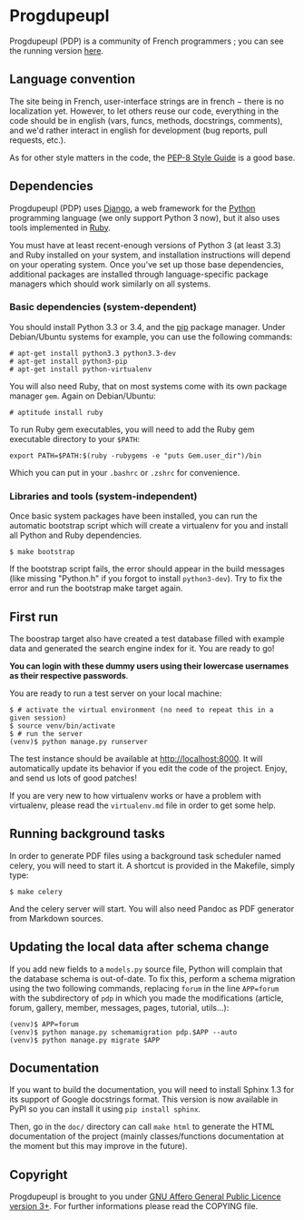 # Progdupeupl

Progdupeupl (PDP) is a community of French programmers ; you can see the
running version [here](http://pdp.microjoe.org/).

## Language convention

The site being in French, user-interface strings are in french − there is no
localization yet. However, to let others reuse our code, everything in the code
should be in english (vars, funcs, methods, docstrings, comments), and we'd
rather interact in english for development (bug reports, pull requests, etc.).

As for other style matters in the code, the [PEP-8 Style
Guide](http://www.python.org/dev/peps/pep-0008/) is a good base.

## Dependencies

Progdupeupl (PDP) uses [Django](https://www.djangoproject.com/), a web
framework for the [Python](http://python.org/) programming language (we only
support Python 3 now), but it also uses tools implemented in
[Ruby](https://www.ruby-lang.org/en/).

You must have at least recent-enough versions of Python 3 (at least 3.3) and
Ruby installed on your system, and installation instructions will depend on
your operating system. Once you've set up those base dependencies, additional
packages are installed through language-specific package managers which should
work similarly on all systems.

### Basic dependencies (system-dependent)

You should install Python 3.3 or 3.4, and the
[pip](http://www.pip-installer.org/en/latest/) package manager. Under
Debian/Ubuntu systems for example, you can use the following commands:

    # apt-get install python3.3 python3.3-dev
    # apt-get install python3-pip
    # apt-get install python-virtualenv

You will also need Ruby, that on most systems come with its own package manager
`gem`. Again on Debian/Ubuntu:

    # aptitude install ruby

To run Ruby gem executables, you will need to add the Ruby gem
executable directory to your `$PATH`:

    export PATH=$PATH:$(ruby -rubygems -e "puts Gem.user_dir")/bin

Which you can put in your `.bashrc` or `.zshrc` for convenience.

### Libraries and tools (system-independent)

Once basic system packages have been installed, you can run the automatic
bootstrap script which will create a virtualenv for you and install all Python
and Ruby dependencies.

    $ make bootstrap

If the bootstrap script fails, the error should appear in the build messages
(like missing "Python.h" if you forgot to install `python3-dev`). Try to fix
the error and run the bootstrap make target again.

## First run

The boostrap target also have created a test database filled with example data
and generated the search engine index for it. You are ready to go!

**You can login with these dummy users using their lowercase usernames as their
respective passwords**.

You are ready to run a test server on your local machine:

    $ # activate the virtual environment (no need to repeat this in a given session)
    $ source venv/bin/activate
    $ # run the server
    (venv)$ python manage.py runserver

The test instance should be available at
[http://localhost:8000](http://localhost:8000). It will automatically update its
behavior if you edit the code of the project. Enjoy, and send us lots of good
patches!

If you are very new to how virtualenv works or have a problem with virtualenv,
please read the `virtualenv.md` file in order to get some help.

## Running background tasks

In order to generate PDF files using a background task scheduler named celery,
you will need to start it. A shortcut is provided in the Makefile, simply
type:

    $ make celery

And the celery server will start. You will also need Pandoc as PDF generator
from Markdown sources.

## Updating the local data after schema change

If you add new fields to a `models.py` source file, Python will complain that
the database schema is out-of-date. To fix this, perform a schema migration
using the two following commands, replacing `forum` in the line `APP=forum`
with the subdirectory of `pdp` in which you made the modifications (article,
forum, gallery, member, messages, pages, tutorial, utils…):

    (venv)$ APP=forum
    (venv)$ python manage.py schemamigration pdp.$APP --auto
    (venv)$ python manage.py migrate $APP

## Documentation

If you want to build the documentation, you will need to install Sphinx 1.3 for
its support of Google docstrings format. This version is now available in PyPI
so you can install it using `pip install sphinx`.

Then, go in the `doc/` directory can call `make html` to generate the HTML
documentation of the project (mainly classes/functions documentation at the
moment but this may improve in the future).

## Copyright

Progdupeupl is brought to you under [GNU Affero General Public Licence version
3+](http://www.gnu.org/licenses/agpl-3.0.html). For further informations please
read the COPYING file.
